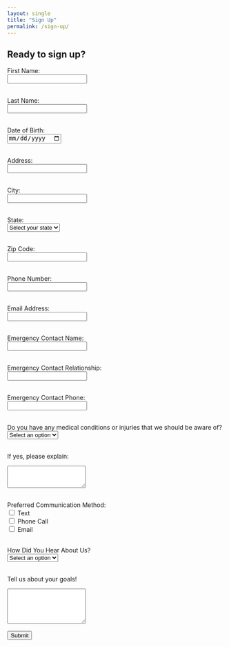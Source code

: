 ```yaml
---
layout: single
title: "Sign Up"
permalink: /sign-up/
---
```


## Ready to sign up?
<form name="gform" id="gform" enctype="text/plain" action="https://docs.google.com/forms/d/e/1FAIpQLScCb9GDu3Eu9y9AMRCl8dVcKJXh_Z3PKTVHWypr1YTuu2md5w/formResponse?" target="hidden_iframe" onsubmit="submitted=true; return checkElement();">
  <label for="entry.327415832">First Name:</label><br>
  <input type="text" name="entry.327415832" id="entry.327415832" required><br><br>

  <label for="entry.1257916137">Last Name:</label><br>
  <input type="text" name="entry.1257916137" id="entry.1257916137" required><br><br>

  <label for="entry.1829303412">Date of Birth:</label><br>
  <input type="date" name="entry.1829303412" id="entry.1829303412" required><br><br>

  <label for="entry.733374511">Address:</label><br>
  <input type="text" name="entry.733374511" id="entry.733374511" required><br><br>

  <label for="entry.367431068">City:</label><br>
  <input type="text" name="entry.367431068" id="entry.367431068" required><br><br>

  <label for="entry.974389107">State:</label><br>
  <select name="entry.974389107" id="entry.974389107" required>
      <option value="" disabled selected>Select your state</option>
      <option value="Alabama">Alabama</option>
      <option value="Alaska">Alaska</option>
      <option value="Arizona">Arizona</option>
      <option value="Arkansas">Arkansas</option>
      <option value="California">California</option>
      <option value="Colorado">Colorado</option>
      <option value="Connecticut">Connecticut</option>
      <option value="Delaware">Delaware</option>
      <option value="Florida">Florida</option>
      <option value="Georgia">Georgia</option>
      <option value="Hawaii">Hawaii</option>
      <option value="Idaho">Idaho</option>
      <option value="Illinois">Illinois</option>
      <option value="Indiana">Indiana</option>
      <option value="Iowa">Iowa</option>
      <option value="Kansas">Kansas</option>
      <option value="Kentucky">Kentucky</option>
      <option value="Louisiana">Louisiana</option>
      <option value="Maine">Maine</option>
      <option value="Maryland">Maryland</option>
      <option value="Massachusetts">Massachusetts</option>
      <option value="Michigan">Michigan</option>
      <option value="Minnesota">Minnesota</option>
      <option value="Mississippi">Mississippi</option>
      <option value="Missouri">Missouri</option>
      <option value="Montana">Montana</option>
      <option value="Nebraska">Nebraska</option>
      <option value="Nevada">Nevada</option>
      <option value="New Hampshire">New Hampshire</option>
      <option value="New Jersey">New Jersey</option>
      <option value="New Mexico">New Mexico</option>
      <option value="New York">New York</option>
      <option value="North Carolina">North Carolina</option>
      <option value="North Dakota">North Dakota</option>
      <option value="Ohio">Ohio</option>
      <option value="Oklahoma">Oklahoma</option>
      <option value="Oregon">Oregon</option>
      <option value="Pennsylvania">Pennsylvania</option>
      <option value="Rhode Island">Rhode Island</option>
      <option value="South Carolina">South Carolina</option>
      <option value="South Dakota">South Dakota</option>
      <option value="Tennessee">Tennessee</option>
      <option value="Texas">Texas</option>
      <option value="Utah">Utah</option>
      <option value="Vermont">Vermont</option>
      <option value="Virginia">Virginia</option>
      <option value="Washington">Washington</option>
      <option value="West Virginia">West Virginia</option>
      <option value="Wisconsin">Wisconsin</option>
      <option value="Wyoming">Wyoming</option>
  </select><br><br>

  <label for="entry.153927996">Zip Code:</label><br>
  <input type="text" name="entry.153927996" id="entry.153927996" required><br><br>

  <label for="entry.2037584502">Phone Number:</label><br>
  <input type="text" name="entry.2037584502" id="entry.2037584502" required><br><br>

  <label for="entry.1802132020">Email Address:</label><br>
  <input type="email" name="entry.1802132020" id="entry.1802132020" required><br><br>

  <label for="entry.1289776622">Emergency Contact Name:</label><br>
  <input type="text" name="entry.1289776622" id="entry.1289776622" required><br><br>

  <label for="entry.798917113">Emergency Contact Relationship:</label><br>
  <input type="text" name="entry.798917113" id="entry.798917113" required><br><br>

  <label for="entry.537278761">Emergency Contact Phone:</label><br>
  <input type="text" name="entry.537278761" id="entry.537278761" required><br><br>

  <label for="entry.13227735">Do you have any medical conditions or injuries that we should be aware of?</label><br>
  <select name="entry.13227735" id="entry.13227735" required>
      <option value="" disabled selected>Select an option</option>
      <option value="Yes">Yes</option>
      <option value="No">No</option>
  </select><br><br>

  <label for="entry.2122127662">If yes, please explain:</label><br>
  <textarea name="entry.2122127662" id="entry.2122127662" rows="3"></textarea><br><br>

  <label for="entry.392436055">Preferred Communication Method:</label><br>
  <input type="checkbox" name="entry.392436055" id="entry.392436055_text" value="Text"> Text<br>
  <input type="checkbox" name="entry.392436055" id="entry.392436055_call" value="Phone Call"> Phone Call<br>
  <input type="checkbox" name="entry.392436055" id="entry.392436055_email" value="Email"> Email<br><br>

  <label for="entry.2029248502">How Did You Hear About Us?</label><br>
  <select name="entry.2029248502" id="entry.2029248502" required>
      <option value="" disabled selected>Select an option</option>
      <option value="Internet Search">Internet Search</option>
      <option value="Facebook">Facebook</option>
      <option value="Instagram">Instagram</option>
      <option value="Friend/Family">Friend/Family</option>
      <option value="Other">Other</option>
  </select><br><br>

  <label for="entry.375159561">Tell us about your goals!</label><br>
  <textarea name="entry.375159561" id="entry.375159561" rows="5" required></textarea><br><br>

  <!-- Honeypot field -->
  <input type="text" name="whatisfiveplusfive" id="whatisfiveplusfive" style="display:none;">

  <input class="btn btn--success" type="submit" value="Submit">
</form>

<div id="form-overlay" style="display:none;">
  <p>Submitted! Check your email to complete sign up.</p>
</div>

<iframe name="hidden_iframe" id="hidden_iframe" style="display:none;" onload="if(submitted) { showOverlay(); }"></iframe>

<script>
  var submitted = false;

  function showOverlay() {
    document.getElementById('gform').style.display = 'none';
    document.getElementById('form-overlay').style.display = 'block';
  }

  function checkElement() {
    var elementValue = document.getElementById('whatisfiveplusfive').value;
    if (elementValue) {
      // Bot submission detected
      return false;
    }
    submitted = true;
    return true;
  }
</script>
